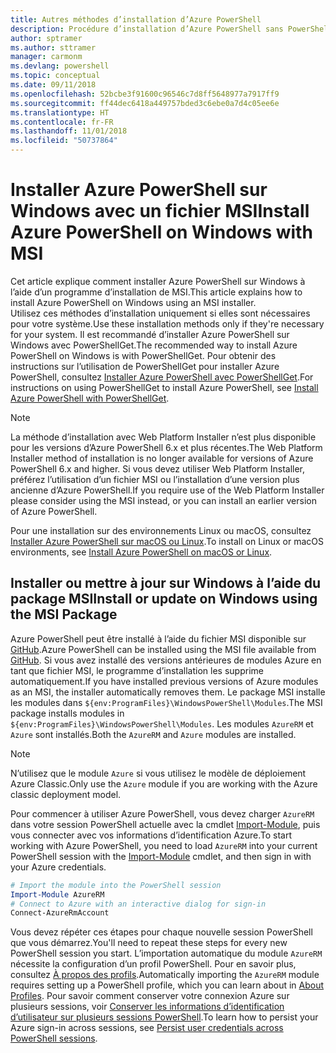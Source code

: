 ```yaml
---
title: Autres méthodes d’installation d’Azure PowerShell
description: Procédure d’installation d’Azure PowerShell sans PowerShellGet à l’aide d’un fichier MSI
author: sptramer
ms.author: sttramer
manager: carmonm
ms.devlang: powershell
ms.topic: conceptual
ms.date: 09/11/2018
ms.openlocfilehash: 52bcbe3f91600c96546c7d8ff5648977a7917ff9
ms.sourcegitcommit: ff44dec6418a449757bded3c6ebe0a7d4c05ee6e
ms.translationtype: HT
ms.contentlocale: fr-FR
ms.lasthandoff: 11/01/2018
ms.locfileid: "50737864"
---
```

# <a name="install-azure-powershell-on-windows-with-msi"></a><span data-ttu-id="79056-103">Installer Azure PowerShell sur Windows avec un fichier MSI</span><span class="sxs-lookup"><span data-stu-id="79056-103">Install Azure PowerShell on Windows with MSI</span></span>

<span data-ttu-id="79056-104">Cet article explique comment installer Azure PowerShell sur Windows à l’aide d’un programme d’installation de MSI.</span><span class="sxs-lookup"><span data-stu-id="79056-104">This article explains how to install Azure PowerShell on Windows using an MSI installer.</span></span>  
<span data-ttu-id="79056-105">Utilisez ces méthodes d’installation uniquement si elles sont nécessaires pour votre système.</span><span class="sxs-lookup"><span data-stu-id="79056-105">Use these installation methods only if they're necessary for your system.</span></span> <span data-ttu-id="79056-106">Il est recommandé d’installer Azure PowerShell sur Windows avec PowerShellGet.</span><span class="sxs-lookup"><span data-stu-id="79056-106">The recommended way to install Azure PowerShell on Windows is with PowerShellGet.</span></span> <span data-ttu-id="79056-107">Pour obtenir des instructions sur l’utilisation de PowerShellGet pour installer Azure PowerShell, consultez [Installer Azure PowerShell avec PowerShellGet](install-azurerm-ps.md).</span><span class="sxs-lookup"><span data-stu-id="79056-107">For instructions on using PowerShellGet to install Azure PowerShell, see [Install Azure PowerShell with PowerShellGet](install-azurerm-ps.md).</span></span>

> [!NOTE]
> <span data-ttu-id="79056-108">La méthode d’installation avec Web Platform Installer n’est plus disponible pour les versions d’Azure PowerShell 6.x et plus récentes.</span><span class="sxs-lookup"><span data-stu-id="79056-108">The Web Platform Installer method of installation is no longer available for versions of Azure PowerShell 6.x and higher.</span></span> <span data-ttu-id="79056-109">Si vous devez utiliser Web Platform Installer, préférez l’utilisation d’un fichier MSI ou l’installation d’une version plus ancienne d’Azure PowerShell.</span><span class="sxs-lookup"><span data-stu-id="79056-109">If you require use of the Web Platform Installer please consider using the MSI instead, or you can install an earlier version of Azure PowerShell.</span></span>

<span data-ttu-id="79056-110">Pour une installation sur des environnements Linux ou macOS, consultez [Installer Azure PowerShell sur macOS ou Linux](install-azurermps-maclinux.md).</span><span class="sxs-lookup"><span data-stu-id="79056-110">To install on Linux or macOS environments, see [Install Azure PowerShell on macOS or Linux](install-azurermps-maclinux.md).</span></span>

## <a name="install-or-update-on-windows-using-the-msi-package"></a><span data-ttu-id="79056-111">Installer ou mettre à jour sur Windows à l’aide du package MSI</span><span class="sxs-lookup"><span data-stu-id="79056-111">Install or update on Windows using the MSI Package</span></span>

<span data-ttu-id="79056-112">Azure PowerShell peut être installé à l’aide du fichier MSI disponible sur [GitHub](https://github.com/Azure/azure-powershell/releases/latest).</span><span class="sxs-lookup"><span data-stu-id="79056-112">Azure PowerShell can be installed using the MSI file available from [GitHub](https://github.com/Azure/azure-powershell/releases/latest).</span></span> <span data-ttu-id="79056-113">Si vous avez installé des versions antérieures de modules Azure en tant que fichier MSI, le programme d’installation les supprime automatiquement.</span><span class="sxs-lookup"><span data-stu-id="79056-113">If you have installed previous versions of Azure modules as an MSI, the installer automatically removes them.</span></span> <span data-ttu-id="79056-114">Le package MSI installe les modules dans `${env:ProgramFiles}\WindowsPowerShell\Modules`.</span><span class="sxs-lookup"><span data-stu-id="79056-114">The MSI package installs modules in `${env:ProgramFiles}\WindowsPowerShell\Modules`.</span></span> <span data-ttu-id="79056-115">Les modules `AzureRM` et `Azure` sont installés.</span><span class="sxs-lookup"><span data-stu-id="79056-115">Both the `AzureRM` and `Azure` modules are installed.</span></span>

> [!NOTE]
> <span data-ttu-id="79056-116">N’utilisez que le module `Azure` si vous utilisez le modèle de déploiement Azure Classic.</span><span class="sxs-lookup"><span data-stu-id="79056-116">Only use the `Azure` module if you are working with the Azure classic deployment model.</span></span>

<span data-ttu-id="79056-117">Pour commencer à utiliser Azure PowerShell, vous devez charger `AzureRM` dans votre session PowerShell actuelle avec la cmdlet [Import-Module](/powershell/module/Microsoft.PowerShell.Core/Import-Module), puis vous connecter avec vos informations d’identification Azure.</span><span class="sxs-lookup"><span data-stu-id="79056-117">To start working with Azure PowerShell, you need to load `AzureRM` into your current PowerShell session with the [Import-Module](/powershell/module/Microsoft.PowerShell.Core/Import-Module) cmdlet, and then sign in with your Azure credentials.</span></span>

```powershell
# Import the module into the PowerShell session
Import-Module AzureRM
# Connect to Azure with an interactive dialog for sign-in
Connect-AzureRmAccount
```

<span data-ttu-id="79056-118">Vous devez répéter ces étapes pour chaque nouvelle session PowerShell que vous démarrez.</span><span class="sxs-lookup"><span data-stu-id="79056-118">You'll need to repeat these steps for every new PowerShell session you start.</span></span> <span data-ttu-id="79056-119">L’importation automatique du module `AzureRM` nécessite la configuration d’un profil PowerShell. Pour en savoir plus, consultez [À propos des profils](/powershell/module/microsoft.powershell.core/about/about_profiles).</span><span class="sxs-lookup"><span data-stu-id="79056-119">Automatically importing the `AzureRM` module requires setting up a PowerShell profile, which you can learn about in [About Profiles](/powershell/module/microsoft.powershell.core/about/about_profiles).</span></span>
<span data-ttu-id="79056-120">Pour savoir comment conserver votre connexion Azure sur plusieurs sessions, voir [Conserver les informations d’identification d’utilisateur sur plusieurs sessions PowerShell](context-persistence.md).</span><span class="sxs-lookup"><span data-stu-id="79056-120">To learn how to persist your Azure sign-in across sessions, see [Persist user credentials across PowerShell sessions](context-persistence.md).</span></span>
